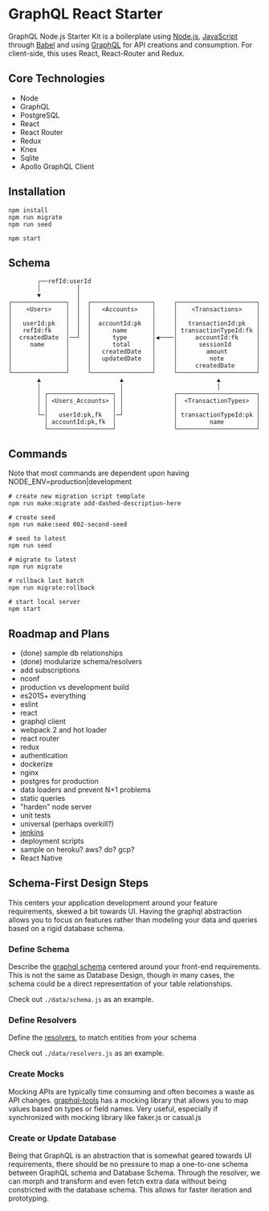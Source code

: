 # GraphQL React Starter

GraphQL Node.js Starter Kit is a boilerplate using [Node.js](https://nodejs.org/), [JavaScript](https://developer.mozilla.org/docs/Web/JavaScript) through [Babel](http://babeljs.io/) and using [GraphQL](http://graphql.org/) for API creations and consumption. For client-side, this uses React, React-Router and Redux.

## Core Technologies

- Node
- GraphQL
- PostgreSQL
- React 
- React Router 
- Redux 
- Knex
- Sqlite
- Apollo GraphQL Client

## Installation

```shell
npm install
npm run migrate
npm run seed

npm start
```

## Schema 

```
        ┌──refId:userId
        │          │
        ▼          │
┌───────────────┐  │  ┌─────────────────┐     ┌──────────────────────┐
│    <Users>    │  │  │   <Accounts>    │     │    <Transactions>    │
│               │  │  │                 │     │                      │
│   userId:pk   │  │  │  accountId:pk   │     │   transactionId:pk   │
│   refId:fk    │  │  │      name       │     │ transactionTypeId:fk │
│  createdDate  │──┘  │      type       │◀────│     accountId:fk     │
│     name      │     │      total      │     │      sessionId       │
│               │     │   createdDate   │     │        amount        │
│               │     │   updatedDate   │     │         note         │
│               │     │                 │     │     createdDate      │
└───────────────┘     └─────────────────┘     └──────────────────────┘
        ▲                      ▲                          ▲
        │                      │                          │
        │ ┌──────────────────┐ │              ┌──────────────────────┐
        │ │ <Users_Accounts> │ │              │  <TransactionTypes>  │
        │ │                  │ │              │                      │
        └─│   userId:pk,fk   │─┘              │ transactionTypeId:pk │
          │ accountId:pk,fk  │                │         name         │
          └──────────────────┘                └──────────────────────┘
```

## Commands

Note that most commands are dependent upon having NODE_ENV=production|development

```shell
# create new migration script template
npm run make:migrate add-dashed-description-here

# create seed
npm run make:seed 002-second-seed

# seed to latest
npm run seed

# migrate to latest
npm run migrate

# rollback last batch
npm run migrate:rollback

# start local server 
npm start
```

## Roadmap and Plans

- (done) sample db relationships 
- (done) modularize schema/resolvers
- add subscriptions
- nconf
- production vs development build
- es2015+ everything
- eslint
- react
- graphql client 
- webpack 2 and hot loader
- react router 
- redux 
- authentication
- dockerize
- nginx
- postgres for production
- data loaders and prevent N+1 problems
- static queries 
- "harden" node server
- unit tests 
- universal (perhaps overkill?)
- [jenkins](https://jenkins.io/)
- deployment scripts
- sample on heroku? aws? do? gcp?
- React Native

## Schema-First Design Steps

This centers your application development around your feature requirements, skewed a bit towards UI. Having the graphql abstraction allows you to focus on features rather than modeling your data and queries based on a rigid database schema.

### Define Schema

Describe the [graphql schema](http://graphql.org/learn/schema/) centered around your front-end requirements. This is not the same as Database Design, though in many cases, the schema could be a direct representation of your table relationships.

Check out `./data/schema.js` as an example.

### Define Resolvers

Define the [resolvers](http://graphql.org/learn/execution/#root-fields-resolvers), to match entities from your schema

Check out `./data/resolvers.js` as an example.

### Create Mocks

Mocking APIs are typically time consuming and often becomes a waste as API changes. [graphql-tools](http://dev.apollodata.com/tools/graphql-tools/mocking.html) has a mocking library that allows you to map values based on types or field names. Very useful, especially if synchronized with mocking library like faker.js or casual.js 

### Create or Update Database

Being that GraphQL is an abstraction that is somewhat geared towards UI requirements, there should be no pressure to map a one-to-one schema between GraphQL schema and Database Schema. Through the resolver, we can morph and transform and even fetch extra data without being constricted with the database schema. This allows for faster iteration and prototyping.